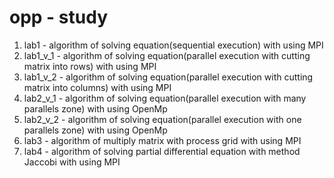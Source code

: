 # opp - study
1. lab1 - algorithm of solving equation(sequential execution) with using MPI 
2. lab1_v_1 - algorithm of solving equation(parallel execution with cutting matrix into rows) with using MPI
3. lab1_v_2 - algorithm of solving equation(parallel execution with cutting matrix into columns) with using MPI
4. lab2_v_1 - algorithm of solving equation(parallel execution with many parallels zone) with using OpenMp
5. lab2_v_2 - algorithm of solving equation(parallel execution with one parallels zone) with using OpenMp
6. lab3 - algorithm of multiply matrix with process grid with using MPI
7. lab4 - algorithm of solving partial differential equation with method Jaccobi with using MPI

